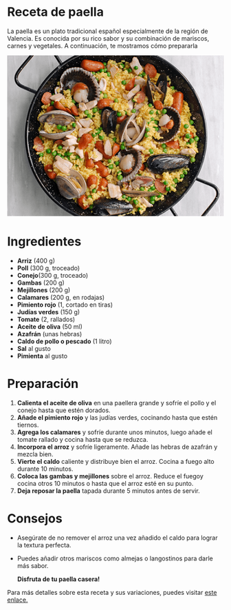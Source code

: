# __Receta de paella__

La paella es un plato tradicional español especialmente de la región de Valencia. Es conocida por su rico sabor y su combinación de mariscos, carnes y vegetales. A continuación, te mostramos cómo prepararla 


![](./paella.webp)


# __Ingredientes__

* __Arriz__ (400 g)
* __Poll__ (300 g, troceado)
* __Conejo__(300 g, troceado)
* __Gambas__ (200 g)
* __Mejillones__ (200 g)
* __Calamares__ (200 g, en rodajas)
* __Pimiento rojo__ (1, cortado en tiras)
* __Judías verdes__ (150 g)
* __Tomate__ (2, rallados)
* __Aceite de oliva__ (50 ml)
* __Azafrán__ (unas hebras)
* __Caldo de pollo o pescado__ (1 litro)
* __Sal__ al gusto
* __Pimienta__ al gusto


# __Preparación__

1. __Calienta el aceite de oliva__ en una paellera grande y sofríe el pollo y el conejo hasta que estén dorados. 
2. __Añade el pimiento rojo__ y las judías verdes, cocinando hasta que estén tiernos.
3. __Agrega los calamares__ y sofríe durante unos minutos, luego añade el tomate rallado y cocina hasta que se reduzca. 
4. __Incorpora el arroz__ y sofríe ligeramente. Añade las hebras de azafrán y mezcla bien.
5. __Vierte el caldo__ caliente y distribuye bien el arroz. Cocina a fuego alto durante 10 minutos.
6. __Coloca las gambas y mejillones__ sobre el arroz. Reduce el fuegoy cocina otros 10 minutos o hasta que el arroz esté en su punto.
7. __Deja reposar la paella__ tapada durante 5 minutos antes de servir.

# __Consejos__

* Asegúrate de no remover el arroz una vez añadido el caldo para lograr la textura perfecta.
* Puedes añadir otros mariscos como almejas o langostinos para darle más sabor.
  
  __Disfruta de tu paella casera!__

Para más detalles sobre esta receta y sus variaciones, puedes visitar [este enlace.](https://www.spain.info/es/receta/paella/)

